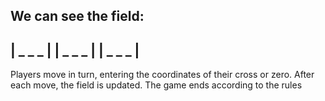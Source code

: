 We can see the field:
---------
| _ _ _ |
| _ _ _ |
| _ _ _ |
---------

Players move in turn, entering the coordinates of their cross or zero. After each move, the field is updated. The game ends according to the rules
